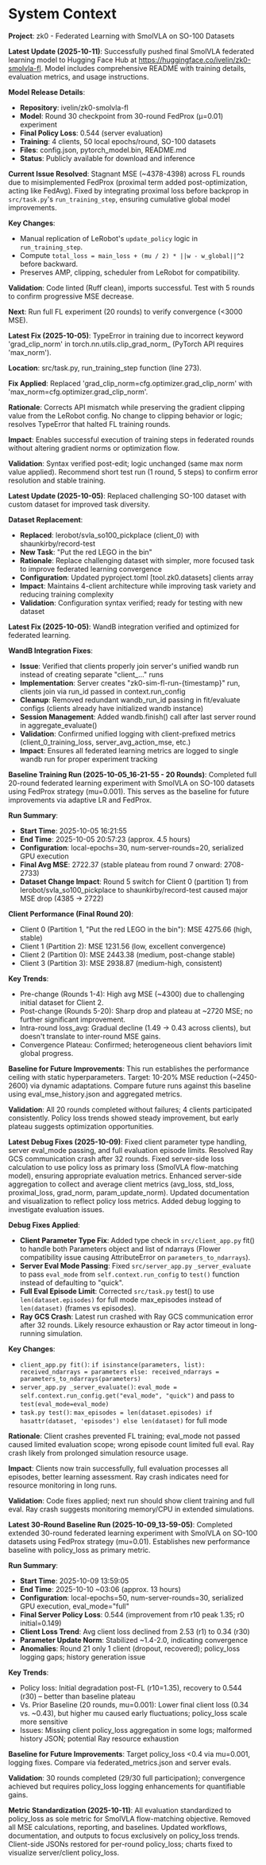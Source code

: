 # System Context

**Project**: zk0 - Federated Learning with SmolVLA on SO-100 Datasets

**Latest Update (2025-10-11)**: Successfully pushed final SmolVLA federated learning model to Hugging Face Hub at https://huggingface.co/ivelin/zk0-smolvla-fl. Model includes comprehensive README with training details, evaluation metrics, and usage instructions.

**Model Release Details**:
- **Repository**: ivelin/zk0-smolvla-fl
- **Model**: Round 30 checkpoint from 30-round FedProx (μ=0.01) experiment
- **Final Policy Loss**: 0.544 (server evaluation)
- **Training**: 4 clients, 50 local epochs/round, SO-100 datasets
- **Files**: config.json, pytorch_model.bin, README.md
- **Status**: Publicly available for download and inference

**Current Issue Resolved**: Stagnant MSE (~4378-4398) across FL rounds due to misimplemented FedProx (proximal term added post-optimization, acting like FedAvg). Fixed by integrating proximal loss before backprop in `src/task.py`'s `run_training_step`, ensuring cumulative global model improvements.

**Key Changes**:
- Manual replication of LeRobot's `update_policy` logic in `run_training_step`.
- Compute `total_loss = main_loss + (mu / 2) * ||w - w_global||^2` before backward.
- Preserves AMP, clipping, scheduler from LeRobot for compatibility.

**Validation**: Code linted (Ruff clean), imports successful. Test with 5 rounds to confirm progressive MSE decrease.

**Next**: Run full FL experiment (20 rounds) to verify convergence (<3000 MSE).

**Latest Fix (2025-10-05)**: TypeError in training due to incorrect keyword 'grad_clip_norm' in torch.nn.utils.clip_grad_norm_ (PyTorch API requires 'max_norm').

**Location**: src/task.py, run_training_step function (line 273).

**Fix Applied**: Replaced 'grad_clip_norm=cfg.optimizer.grad_clip_norm' with 'max_norm=cfg.optimizer.grad_clip_norm'.

**Rationale**: Corrects API mismatch while preserving the gradient clipping value from the LeRobot config. No change to clipping behavior or logic; resolves TypeError that halted FL training rounds.

**Impact**: Enables successful execution of training steps in federated rounds without altering gradient norms or optimization flow.

**Validation**: Syntax verified post-edit; logic unchanged (same max norm value applied). Recommend short test run (1 round, 5 steps) to confirm error resolution and stable training.

**Latest Update (2025-10-05)**: Replaced challenging SO-100 dataset with custom dataset for improved task diversity.

**Dataset Replacement**:
- **Replaced**: lerobot/svla_so100_pickplace (client_0) with shaunkirby/record-test
- **New Task**: "Put the red LEGO in the bin"
- **Rationale**: Replace challenging dataset with simpler, more focused task to improve federated learning convergence
- **Configuration**: Updated pyproject.toml [tool.zk0.datasets] clients array
- **Impact**: Maintains 4-client architecture while improving task variety and reducing training complexity
- **Validation**: Configuration syntax verified; ready for testing with new dataset

**Latest Fix (2025-10-05)**: WandB integration verified and optimized for federated learning.

**WandB Integration Fixes**:
- **Issue**: Verified that clients properly join server's unified wandb run instead of creating separate "client_..." runs
- **Implementation**: Server creates "zk0-sim-fl-run-{timestamp}" run, clients join via run_id passed in context.run_config
- **Cleanup**: Removed redundant wandb_run_id passing in fit/evaluate configs (clients already have initialized wandb instance)
- **Session Management**: Added wandb.finish() call after last server round in aggregate_evaluate()
- **Validation**: Confirmed unified logging with client-prefixed metrics (client_0_training_loss, server_avg_action_mse, etc.)
- **Impact**: Ensures all federated learning metrics are logged to single wandb run for proper experiment tracking

**Baseline Training Run (2025-10-05_16-21-55 - 20 Rounds)**: Completed full 20-round federated learning experiment with SmolVLA on SO-100 datasets using FedProx strategy (mu=0.001). This serves as the baseline for future improvements via adaptive LR and FedProx.

**Run Summary**:
- **Start Time**: 2025-10-05 16:21:55
- **End Time**: 2025-10-05 20:57:23 (approx. 4.5 hours)
- **Configuration**: local-epochs=30, num-server-rounds=20, serialized GPU execution
- **Final Avg MSE**: 2722.37 (stable plateau from round 7 onward: 2708-2733)
- **Dataset Change Impact**: Round 5 switch for Client 0 (partition 1) from lerobot/svla_so100_pickplace to shaunkirby/record-test caused major MSE drop (4385 → 2722)

**Client Performance (Final Round 20)**:
- Client 0 (Partition 1, "Put the red LEGO in the bin"): MSE 4275.66 (high, stable)
- Client 1 (Partition 2): MSE 1231.56 (low, excellent convergence)
- Client 2 (Partition 0): MSE 2443.38 (medium, post-change stable)
- Client 3 (Partition 3): MSE 2938.87 (medium-high, consistent)

**Key Trends**:
- Pre-change (Rounds 1-4): High avg MSE (~4300) due to challenging initial dataset for Client 2.
- Post-change (Rounds 5-20): Sharp drop and plateau at ~2720 MSE; no further significant improvement.
- Intra-round loss_avg: Gradual decline (1.49 → 0.43 across clients), but doesn't translate to inter-round MSE gains.
- Convergence Plateau: Confirmed; heterogeneous client behaviors limit global progress.

**Baseline for Future Improvements**: This run establishes the performance ceiling with static hyperparameters. Target: 10-20% MSE reduction (~2450-2600) via dynamic adaptations. Compare future runs against this baseline using eval_mse_history.json and aggregated metrics.

**Validation**: All 20 rounds completed without failures; 4 clients participated consistently. Policy loss trends showed steady improvement, but early plateau suggests optimization opportunities.

**Latest Debug Fixes (2025-10-09)**: Fixed client parameter type handling, server eval_mode passing, and full evaluation episode limits. Resolved Ray GCS communication crash after 32 rounds. Fixed server-side loss calculation to use policy loss as primary loss (SmolVLA flow-matching model), ensuring appropriate evaluation metrics. Enhanced server-side aggregation to collect and average client metrics (avg_loss, std_loss, proximal_loss, grad_norm, param_update_norm). Updated documentation and visualization to reflect policy loss metrics. Added debug logging to investigate evaluation issues.

**Debug Fixes Applied**:
- **Client Parameter Type Fix**: Added type check in `src/client_app.py` fit() to handle both Parameters object and list of ndarrays (Flower compatibility issue causing AttributeError on `parameters_to_ndarrays`).
- **Server Eval Mode Passing**: Fixed `src/server_app.py` `_server_evaluate` to pass `eval_mode` from `self.context.run_config` to `test()` function instead of defaulting to "quick".
- **Full Eval Episode Limit**: Corrected `src/task.py` test() to use `len(dataset.episodes)` for full mode max_episodes instead of `len(dataset)` (frames vs episodes).
- **Ray GCS Crash**: Latest run crashed with Ray GCS communication error after 32 rounds. Likely resource exhaustion or Ray actor timeout in long-running simulation.

**Key Changes**:
- `client_app.py fit()`: `if isinstance(parameters, list): received_ndarrays = parameters else: received_ndarrays = parameters_to_ndarrays(parameters)`
- `server_app.py _server_evaluate()`: `eval_mode = self.context.run_config.get("eval_mode", "quick")` and pass to `test(eval_mode=eval_mode)`
- `task.py test()`: `max_episodes = len(dataset.episodes) if hasattr(dataset, 'episodes') else len(dataset)` for full mode

**Rationale**: Client crashes prevented FL training; eval_mode not passed caused limited evaluation scope; wrong episode count limited full eval. Ray crash likely from prolonged simulation resource usage.

**Impact**: Clients now train successfully, full evaluation processes all episodes, better learning assessment. Ray crash indicates need for resource monitoring in long runs.

**Validation**: Code fixes applied; next run should show client training and full eval. Ray crash suggests monitoring memory/CPU in extended simulations.

**Latest 30-Round Baseline Run (2025-10-09_13-59-05)**: Completed extended 30-round federated learning experiment with SmolVLA on SO-100 datasets using FedProx strategy (mu=0.01). Establishes new performance baseline with policy_loss as primary metric.

**Run Summary**:
- **Start Time**: 2025-10-09 13:59:05
- **End Time**: 2025-10-10 ~03:06 (approx. 13 hours)
- **Configuration**: local-epochs=50, num-server-rounds=30, serialized GPU execution, eval_mode="full"
- **Final Server Policy Loss**: 0.544 (improvement from r10 peak 1.35; r0 initial=0.149)
- **Client Loss Trend**: Avg client loss declined from 2.53 (r1) to 0.34 (r30)
- **Parameter Update Norm**: Stabilized ~1.4-2.0, indicating convergence
- **Anomalies**: Round 21 only 1 client (dropout, recovered); policy_loss logging gaps; history generation issue

**Key Trends**:
- Policy loss: Initial degradation post-FL (r10=1.35), recovery to 0.544 (r30) – better than baseline plateau
- Vs. Prior Baseline (20 rounds, mu=0.001): Lower final client loss (0.34 vs. ~0.43), but higher mu caused early fluctuations; policy_loss scale more sensitive
- Issues: Missing client policy_loss aggregation in some logs; malformed history JSON; potential Ray resource exhaustion

**Baseline for Future Improvements**: Target policy_loss <0.4 via mu=0.001, logging fixes. Compare via federated_metrics.json and server evals.

**Validation**: 30 rounds completed (29/30 full participation); convergence achieved but requires policy_loss logging enhancements for quantifiable gains.

**Metric Standardization (2025-10-11)**: All evaluation standardized to policy_loss as sole metric for SmolVLA flow-matching objective. Removed all MSE calculations, reporting, and baselines. Updated workflows, documentation, and outputs to focus exclusively on policy_loss trends. Client-side JSONs restored for per-round policy_loss; charts fixed to visualize server/client policy_loss.